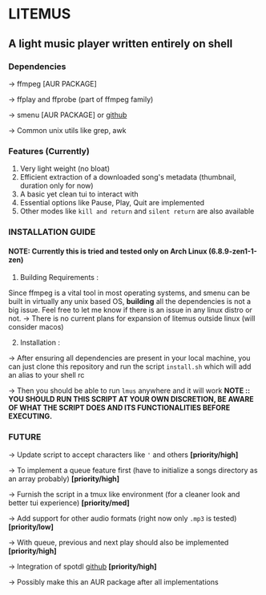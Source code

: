 # LITEMUS
## A light music player written entirely on shell

### Dependencies
-> ffmpeg [AUR PACKAGE]

-> ffplay and ffprobe (part of ffmpeg family)

-> smenu [AUR PACKAGE] or [github](https://github.com/p-gen/smenu)

-> Common unix utils like grep, awk

### Features (Currently)
1. Very light weight (no bloat)
2. Efficient extraction of a downloaded song's metadata (thumbnail, duration only for now)
3. A basic yet clean tui to interact with
4. Essential options like Pause, Play, Quit are implemented
5. Other modes like `kill and return` and `silent return` are also available

### INSTALLATION GUIDE
#### NOTE: Currently this is tried and tested only on Arch Linux (6.8.9-zen1-1-zen)
1. Building Requirements :

Since ffmpeg is a vital tool in most operating systems, and smenu can be built in virtually any unix based OS, **building** all the dependencies is not a big issue.
Feel free to let me know if there is an issue in any linux distro or not.
-> There is no current plans for expansion of litemus outside linux (will consider macos)

2. Installation :

-> After ensuring all dependencies are present in your local machine, you can just clone this repository and run the script `install.sh` which will add an alias to your shell rc

-> Then you should be able to run `lmus` anywhere and it will work
**NOTE :: YOU SHOULD RUN THIS SCRIPT AT YOUR OWN DISCRETION, BE AWARE OF WHAT THE SCRIPT DOES AND ITS FUNCTIONALITIES BEFORE EXECUTING.**

### FUTURE
-> Update script to accept characters like `'` and others **[priority/high]**

-> To implement a queue feature first (have to initialize a songs directory as an array probably) **[priority/high]**

-> Furnish the script in a tmux like environment (for a cleaner look and better tui experience) **[priority/med]**

-> Add support for other audio formats (right now only `.mp3` is tested) **[priority/low]**

-> With queue, previous and next play should also be implemented **[priority/high]**

-> Integration of spotdl [github](https://github.com/spotDL/spotify-downloader) **[priority/high]**

-> Possibly make this an AUR package after all implementations
